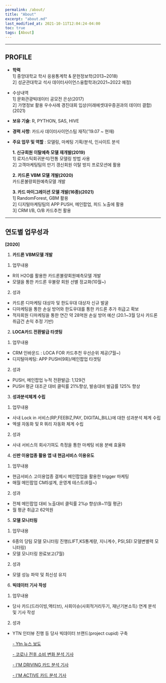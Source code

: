 ```yaml
---
permalink: /about/
title: "About"
excerpt: "about.md"
last_modified_at: 2021-10-11T12:04:24-04:00
toc: true
tags: [About]
---
```

---
## PROFILE
- **학력** <br/>
  1] 중앙대학교 학사 응용통계학 & 문헌정보학(2013~2018) <br/>
  2] 성균관대학교 석사 데이터사이언스융합학과(2021~2022 예정)
- 수상내역<br/>
  1] 문화관광빅데이터 공모전 은상(2017)<br/>
  2] 가명정보 활용 우수사례 경진대회 입상(미래에셋대우증권과의 데이터 결합)(2021)
  
  
- **보유 기술**: R, PYTHON, SAS, HIVE<br/>  
- **경력 사항**: 카드사 데이터사이언스팀 재직('19.07 ~ 현재)<br/>  
- **주요 업무 및 역할** : 모델링, 마케팅 기획/분석, 인사이트 분석<br/>  
  
  **1. 신규회원 이탈예측 모델 재개발(2019)**<br/>
   1] 로지스틱회귀분석/전통 모델링 방법 사용<br/>
   2] 고객마케팅팀의 만기 갱신회원 이탈 방지 프로모션에 활용<br/>

    **2. 카드론 VBM 모델 개발(2020)<br/>**
     카드론불량회원예측모델 개발<br/> 

     **3. 카드 마이그레이션 모델 개발(16종)(2021)**   <br/>
   1] RandomForest, GBM 활용<br/>
   2] 디지털마케팅팀의 APP PUSH, 메인팝업, 피드 노출에 활용<br/>
   3] CRM I/B, O/B 카드추천 활용<br/>

---
## **연도별 업무성과**

**[2020]**

1. **카드론 VBM모델 개발** <br/>
1) 업무내용
- R의 H2O를 활용한 카드론불량회원예측모델 개발
- 모델을 통한 카드론 우불량 회원 선별 정교화(10월~)<br/>
2) 성과
- 카드론 디마케팅 대상자 및 한도우대 대상자 신규 발굴
- 디마케팅을 통한 손실 방어와 한도우대를 통한 카드론 추가 취급고 확보
- 적자회원 디마케팅을 통한 연간 약 28억원 손실 방어 예산 (20.1~3월 당사 카드론 취급건 손익 추정 기반)

2. **LOCA카드 전환발급 타겟팅**<br/>
1) 업무내용
- CRM 인바운드 : LOCA FOR 카드추천 우선순위 제공(7월~)
- 디지털마케팅: APP PUSH(9회)/메인팝업 타겟팅<br/>
2) 성과
- PUSH, 메인팝업 누적 전환발급: 1,129건
- PUSH 평균 대조군 대비 클릭률 21%향상, 발송대비 발급률 125% 향상

3. **성과분석체계 수립** <br/>
1) 업무내용 
- 사내 Lock in 서비스(RP,FEEBIZ,PAY, DIGITAL,BILL)에 대한 성과분석 체계 수립
- 엑셀 자동화 및 R 쿼리 자동화 체계 수립<br/>
2) 성과
- 사내 서비스의 회사기여도 측정을 통한 마케팅 비용 분배 효율화

4. **신판 이용업종 활용 앱 내 현금서비스 이용유도** <br/>
1) 업무내용
- 현금서비스 고이용업종 결제시 메인팝업을 활용한 trigger 마케팅 
- 매월 메인팝업 CMS설계, 운영계 테스트(6월~)<br/>
2) 성과
- 전체 메인팝업 대비 노출대비 클릭률 2%p 향상(8~11월 평균)
- 월 평균 취급고 62억원

5. **모델 모니터링** <br/>
1) 업무내용<br/>
- 6종의 당팀 모델 모니터링 진행(LIFT,KS통계량, 지니계수, PSI,SEI 모델변별력 모니터링)
- 모델 모니터링 완료보고(7월)<br/>
  
2. 성과
- 모델 성능 파악 및 최신성 유지

6. **빅데이터 기사 작성** <br/>
1) 업무내용 
- 당사 카드(드라이빙,액티브), 사회이슈(사회적거리두기, 재난기본소득) 연계 분석 및 기사 작성 <br/>
  
2) 성과
- YTN 인터뷰 진행 등 당사 빅데이터 브랜드(project cupid) 구축
  
    [- Ytn 뉴스 보도](https://tv.naver.com/v/13508131)

    [- 코로나 전후 소비 변화 분석 기사](
https://www.mk.co.kr/news/economy/view/2020/04/423553/)

    [- I'M DRIVING 카드 분석 기사](
http://www.hani.co.kr/arti/economy/economy_general/925122.html)

    [- I'M ACTIVE 카드 분석 기사](http://www.munhwa.com/news/view.html?no=2020042801032605000004)

